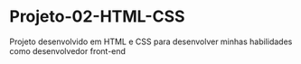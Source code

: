# Projeto-02-HTML-CSS
Projeto desenvolvido em HTML e CSS para desenvolver minhas habilidades como desenvolvedor  front-end
